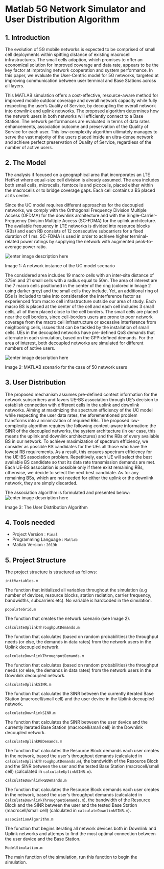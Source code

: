 
# Matlab 5G Network Simulator and User Distribution Algorithm

## 1. Introduction

The evolution of 5G mobile networks is expected to be comprised of small cell deployments within spitting distance of existing macrocell infrastructures. The small cells adoption, which promises to offer an economical solution for improved coverage and data rate, appears to be the key factor at improving network cooperation and system performance. In this paper, we evaluate the User-Centric model for 5G networks, targeted at improving communication between user terminal and Base Stations across all layers. 

This MATLAB simulation offers a cost-effective, resource-aware method for improved mobile outdoor coverage and overall network capacity while fully respecting the user’s Quality of Service, by decoupling the overall network into downlink and uplink networks. The proposed algorithm determines how the network users in both networks will efficiently connect to a Base Station. The network performances are evaluated in terms of data rates enhancements, association outcome and preservation of the Quality of Service for each user. This low-complexity algorithm ultimately manages to serve the vast majority of the users placed inside an ultra-dense network and achieve perfect preservation of Quality of Service, regardless of the number of active users.

## 2. The Model
The analysis if focused on a geographical area that incorporates an LTE HetNet where equal-size cell division is already assumed. The area includes both small cells, microcells, femtocells and picocells, placed either within the macrocells or to bridge coverage gaps. Each cell contains a BS placed at its center. 

Since the UC model requires different approaches for the decoupled networks, we comply with the Orthogonal Frequency Division Multiple Access (OFDMA) for the downlink architecture and with the Single-Carrier-Frequency Division Multiple Access (SC-FDMA) for the uplink architecture. The available frequency in LTE networks is divided into resource blocks (RBs) and each RB consists of 12 consecutive subcarriers for a fixed duration of 1 ms. SC-FDMA is used in order to achieve higher terminal-related power ratings by supplying the network with augmented peak-to-average power ratio.

![enter image description here](https://i.ibb.co/80kLFV4/RU6-Paper-Scenario.png)

Image 1: A network instance of the UC model scenario

The considered area includes 19 macro cells with an inter-site distance of 375m and 21 small cells with a radius equal to 50m. The area of interest are the 7 macro cells positioned in the center of the ring (colored in Image 2 using darker grey) and the small cells they include. Yet,  an additional ring of BSs is included to take into consideration the interference factor as experienced from macro cell infrastructure outside our area of study. Each macro BS is placed at the center of the cell and each cell includes 3 small cells, all of them placed close to the cell borders. The small cells are placed near the cell borders, since cell-borders users are prone to poor network coverage from the macro cell infrastructure or excessive interference from neighboring cells, issues that can be tackled by the installation of small cells. UEs in the decoupled networks have pre-defined QoS demands that alternate in each simulation, based on the GPP-defined demands. For the area of interest, both decoupled networks are simulated for different numbers of active users.

![enter image description here](https://i.ibb.co/6NsVhh6/untitled0.png)

Image 2: MATLAB scenario for the case of 50 network users

## 3. User Distribution
The proposed mechanism assumes pre-defined context information for the network subscribers and favors UE-BS association through UE’s decision to establish connection with different cells in the uplink and downlink networks. Aiming at maximizing the spectrum efficiency of the UC model while respecting the user data rates, the aforementioned problem transforms into a minimization of required RBs. The proposed low-complexity algorithm requires the following context-aware information: the SINR of the decoupled networks, the system architecture (in our case, this means the uplink and downlink architectures) and the RBs of every available BS in our network. To achieve maximization of spectrum efficiency, we consider as possible BS candidates for the UEs all those who have the lowest RB requirements. As a result, this ensures spectrum efficiency for the UE-BS association problem. Repetitively, each UE will select the best available BS candidate so that its data rate transmission demands are met. Each UE-BS association is possible only if there exist remaining RBs, otherwise, we decide to select the next best candidate. As for any remaining BSs, which are not needed for either the uplink or the downlink network, they are simply discarded.

The association algorithm is formulated and presented below:
![enter image description here](https://i.ibb.co/Syv9Gsh/4.png)

Image 3: The User Distribution Algorithm


## 4. Tools needed

* Project Version : `Final`
* Programming Language : `Matlab`
* Matlab Version : `2019b`


## 5. Project Structure

The project structure is structured as follows:

`initVariables.m`

The function that initialized all variables throughout the simulation (e.g number of devices, resource blocks, station radiation, carrier frequency, bandwidths, subcarriers etc). No variable is hardcoded in the simulation.

`populateGrid.m`

The function that creates the network scenario (see Image 2).

`calculateUplinkThroughputDemands.m`

The function that calculates (based on random probabilities) the throughput needs (or else, the demands in data rates) from the network users in the Uplink decoupled network.

`calculateDownlinkThroughputDemands.m`

The function that calculates (based on random probabilities) the throughput needs (or else, the demands in data rates) from the network users in the Downlink decoupled network.

`calculateUplinkSINR.m`

The function that calculates the SINR between the currently iterated Base Station (macrocell/small cell) and the user device in the Uplink decoupled network.

`calculateDownlinkSINR.m`

The function that calculates the SINR between the user device and the currently iterated Base Station (macrocell/small cell) in the Downlink decoupled network.

`calculateUplinkRBDemands.m`

The function that calculates the Resource Block demands each user creates in the network, based the user's throughput demands (calculated in `calculateUplinkThroughputDemands.m`), the bandwidth of the Resource Block and the SINR between the user and the tested Base Station (macrocell/small cell) (calculated in  `calculateUplinkSINR.m`).

`calculateDownlinkRBDemands.m`

The function that calculates the Resource Block demands each user creates in the network, based the user's throughput demands (calculated in `calculateDownlinkThroughputDemands.m`), the bandwidth of the Resource Block and the SINR between the user and the tested Base Station (macrocell/small cell) (calculated in  `calculateDownlinkSINR.m`).

`associationAlgorithm.m`

The function that begins iterating all network devices both in Downlink and Uplink networks and attemps to find the most optimal connection between the user device and the Base Station.

`ModelSimulation.m`

The main function of the simulation, run this function to begin the simulation.
